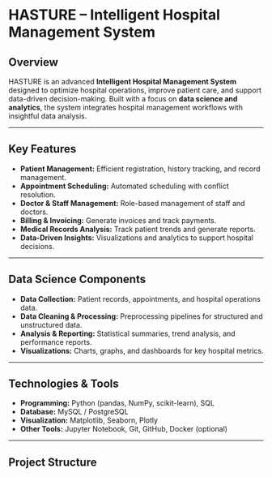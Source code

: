 
# HASTURE – Intelligent Hospital Management System

## Overview
HASTURE is an advanced **Intelligent Hospital Management System** designed to optimize hospital operations, improve patient care, and support data-driven decision-making. Built with a focus on **data science and analytics**, the system integrates hospital management workflows with insightful data analysis.

---

## Key Features
- **Patient Management:** Efficient registration, history tracking, and record management.  
- **Appointment Scheduling:** Automated scheduling with conflict resolution.  
- **Doctor & Staff Management:** Role-based management of staff and doctors.  
- **Billing & Invoicing:** Generate invoices and track payments.  
- **Medical Records Analysis:** Track patient trends and generate reports.  
- **Data-Driven Insights:** Visualizations and analytics to support hospital decisions.  

---

## Data Science Components
- **Data Collection:** Patient records, appointments, and hospital operations data.  
- **Data Cleaning & Processing:** Preprocessing pipelines for structured and unstructured data.  
- **Analysis & Reporting:** Statistical summaries, trend analysis, and performance reports.  
- **Visualizations:** Charts, graphs, and dashboards for key hospital metrics.  

---

## Technologies & Tools
- **Programming:** Python (pandas, NumPy, scikit-learn), SQL  
- **Database:** MySQL / PostgreSQL  
- **Visualization:** Matplotlib, Seaborn, Plotly  
- **Other Tools:** Jupyter Notebook, Git, GitHub, Docker (optional)  

---

## Project Structure
